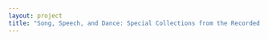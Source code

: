 ```yaml
--- 
layout: project 
title: "Song, Speech, and Dance: Special Collections from the Recorded Sound Archives at Yale and Stanford Universities" 
---
```



